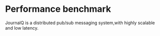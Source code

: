 # Performance benchmark
  JournalQ is a distributed pub/sub messaging system,with highly scalable and low latency. 

